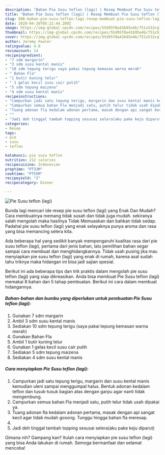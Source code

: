 ```yaml
---
description: "Bahan Pie Susu teflon (lagi) | Resep Membuat Pie Susu teflon (lagi) Yang Enak dan Simpel"
title: "Bahan Pie Susu teflon (lagi) | Resep Membuat Pie Susu teflon (lagi) Yang Enak dan Simpel"
slug: 686-bahan-pie-susu-teflon-lagi-resep-membuat-pie-susu-teflon-lagi-yang-enak-dan-simpel
date: 2020-04-26T05:22:44.209Z
image: https://img-global.cpcdn.com/recipes/55d95f8a41b95e4b/751x532cq70/pie-susu-teflon-lagi-foto-resep-utama.jpg
thumbnail: https://img-global.cpcdn.com/recipes/55d95f8a41b95e4b/751x532cq70/pie-susu-teflon-lagi-foto-resep-utama.jpg
cover: https://img-global.cpcdn.com/recipes/55d95f8a41b95e4b/751x532cq70/pie-susu-teflon-lagi-foto-resep-utama.jpg
author: Jeremy Fowler
ratingvalue: 4.8
reviewcount: 14
recipeingredient:
- "7 sdm margarin"
- "3 sdm susu kental manis"
- "10 sdm tepung terigu saya pakai tepung kemasan warna merah"
- " Bahan Fla"
- "1 butir kuning telur"
- " 1 gelas kecil susu cair putih"
- "5 sdm tepung maizena"
- "4 sdm susu kental manis"
recipeinstructions:
- "Campurkan jadi satu tepung terigu, margarin dan susu kental manis kemudian uleni sampai menggumpal halus. Bentuk adonan kedalam teflon dan tusuk-tusuk bagian atas dengan garpu agar nanti tidak mengembung."
- "Campurkan semua bahan Fla menjadi satu, putih telur tidak usah dipakai ya."
- "Tuang adonan fla kedalam adonan pertama, masak dengan api sangat kecil agar tidak mudah gosong. Tunggu hingga bahan fla meresap."
- ""
- "Jadi deh tinggal tambah topping sesusai selera(aku pake keju diparut)"
categories:
- Resep
tags:
- pie
- susu
- teflon

katakunci: pie susu teflon 
nutrition: 212 calories
recipecuisine: Indonesian
preptime: "PT33M"
cooktime: "PT55M"
recipeyield: "2"
recipecategory: Dinner

---
```



![Pie Susu teflon (lagi)](https://img-global.cpcdn.com/recipes/55d95f8a41b95e4b/751x532cq70/pie-susu-teflon-lagi-foto-resep-utama.jpg)

Bunda lagi mencari ide resep pie susu teflon (lagi) yang Enak Dan Mudah? Cara membuatnya memang tidak susah dan tidak juga mudah. sekiranya salah mengolah maka hasilnya Tidak Memuaskan dan bahkan tidak sedap. Padahal pie susu teflon (lagi) yang enak selayaknya punya aroma dan rasa yang bisa memancing selera kita.



Ada beberapa hal yang sedikit banyak mempengaruhi kualitas rasa dari pie susu teflon (lagi), pertama dari jenis bahan, lalu pemilihan bahan segar sampai cara membuat dan menghidangkannya. Tidak usah pusing jika mau menyiapkan pie susu teflon (lagi) yang enak di rumah, karena asal sudah tahu triknya maka hidangan ini bisa jadi sajian spesial.


Berikut ini ada beberapa tips dan trik praktis dalam mengolah pie susu teflon (lagi) yang siap dikreasikan. Anda bisa membuat Pie Susu teflon (lagi) memakai 8 bahan dan 5 tahap pembuatan. Berikut ini cara dalam membuat hidangannya.

<!--inarticleads1-->

##### Bahan-bahan dan bumbu yang diperlukan untuk pembuatan Pie Susu teflon (lagi):

1. Gunakan 7 sdm margarin
1. Ambil 3 sdm susu kental manis
1. Sediakan 10 sdm tepung terigu (saya pakai tepung kemasan warna merah)
1. Gunakan  Bahan Fla
1. Ambil 1 butir kuning telur
1. Gunakan  1 gelas kecil susu cair putih
1. Sediakan 5 sdm tepung maizena
1. Sediakan 4 sdm susu kental manis




<!--inarticleads2-->

##### Cara menyiapkan Pie Susu teflon (lagi):

1. Campurkan jadi satu tepung terigu, margarin dan susu kental manis kemudian uleni sampai menggumpal halus. Bentuk adonan kedalam teflon dan tusuk-tusuk bagian atas dengan garpu agar nanti tidak mengembung.
1. Campurkan semua bahan Fla menjadi satu, putih telur tidak usah dipakai ya.
1. Tuang adonan fla kedalam adonan pertama, masak dengan api sangat kecil agar tidak mudah gosong. Tunggu hingga bahan fla meresap.
1. 
1. Jadi deh tinggal tambah topping sesusai selera(aku pake keju diparut)




Gimana nih? Gampang kan? Itulah cara menyiapkan pie susu teflon (lagi) yang bisa Anda lakukan di rumah. Semoga bermanfaat dan selamat mencoba!
